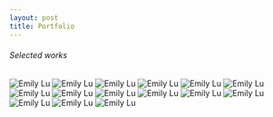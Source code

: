 ```yaml
---
layout: post
title: Portfolio
---
```

<h6>Selected works</h6>
<img alt="Emily Lu" src="assets/images/cairns.jpg"/>
<img alt="Emily Lu" src="assets/images/backyard.jpg"/>
<img alt="Emily Lu" src="assets/images/DarkProfile.jpg"/>
<img alt="Emily Lu" src="assets/images/face.jpg"/>
<img alt="Emily Lu" src="assets/images/gated.jpg"/>
<img alt="Emily Lu" src="assets/images/meh.jpg"/>
<img alt="Emily Lu" src="assets/images/myhome.jpg"/>
<img alt="Emily Lu" src="assets/images/Nanners.jpg"/>
<img alt="Emily Lu" src="assets/images/nudestanding.jpg"/>
<img alt="Emily Lu" src="assets/images/watercolorbarn.jpg"/>
<img alt="Emily Lu" src="assets/images/watercolorfence.jpg"/>
<img alt="Emily Lu" src="assets/images/watercolorforest.jpg"/>
<img alt="Emily Lu" src="assets/images/WatercolorProf.jpg"/>
<img alt="Emily Lu" src="assets/images/watercolorriver.jpg"/>
<img alt="Emily Lu" src="assets/images/womansketch.jpg"/>